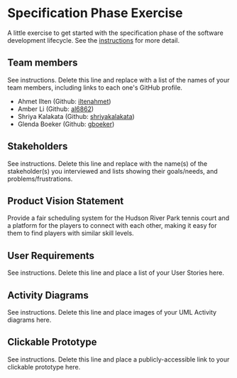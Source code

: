 # Specification Phase Exercise

A little exercise to get started with the specification phase of the software development lifecycle. See the [instructions](instructions.md) for more detail.

## Team members

See instructions. Delete this line and replace with a list of the names of your team members, including links to each one's GitHub profile.
- Ahmet Ilten (Github: [iltenahmet](https://github.com/iltenahmet))
- Amber Li (Github: [al6862](https://github.com/al6862))
- Shriya Kalakata (Github: [shriyakalakata](https://github.com/shriyakalakata))
- Glenda Boeker (Github: [gboeker](https://github.com/gboeker))

## Stakeholders

See instructions. Delete this line and replace with the name(s) of the stakeholder(s) you interviewed and lists showing their goals/needs, and problems/frustrations.

## Product Vision Statement

Provide a fair scheduling system for the Hudson River Park tennis court and a platform for the players to connect with each other, making it easy for them to find players with similar skill levels. 

## User Requirements

See instructions. Delete this line and place a list of your User Stories here.

## Activity Diagrams

See instructions. Delete this line and place images of your UML Activity diagrams here.

## Clickable Prototype

See instructions. Delete this line and place a publicly-accessible link to your clickable prototype here.
